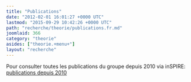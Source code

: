 ```yaml
---
title: "Publications"
date: "2012-02-01 16:01:27 +0000 UTC"
lastmod: "2015-09-29 10:42:26 +0000 UTC"
path: "recherche/theorie/publications.fr.md"
joomlaid: 366
category: "theorie"
asides: ["theorie.+menu+"]
layout: "recherche"
---
```

Pour consulter toutes les publications du groupe depuis 2010 via inSPIRE: [publications depuis 2010](http://inspirehep.net/search?ln=en&ln=en&p=find+a+aichelin+or+a+gossiaux+or+a+gousset+or+a+hartnack+or+a+peigne+or+a+sami%!C(MISSING)+t+or+a+smilga%!C(MISSING)+a+or+a+werner%!C(MISSING)+k+or+a+royer%!C(MISSING)+g+or+a+de+la+mota%!C(MISSING)+v+or+a+eudes%!C(MISSING)+p+and+date+after+2009&of=hb&action_search=Search&sf=&so=d&rm=&rg=25&sc=0)
